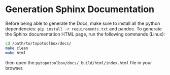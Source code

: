 # Generation Sphinx Documentation

Before being able to generate the Docs, make sure to install all the python dependencies: `pip install -r requirements.txt` and pandoc. To generate the Sphinx documentation HTML page, run the following commands (Linux):

```bash
cd /path/to/topotoolbox/docs/
make clean
make html
```

then open the `pytopotoolbox/docs/_build/html/index.html` file in your browser.
